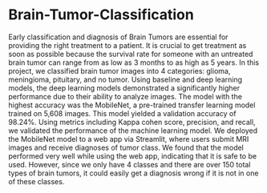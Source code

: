 # Brain-Tumor-Classification
Early classification and diagnosis of Brain Tumors are essential for providing the right treatment to a patient. It is crucial to get treatment as soon as possible because the survival rate for someone with an untreated brain tumor can range from as low as 3 months to as high as 5 years. In this project, we classified brain tumor images into 4 categories: glioma, meningioma, pituitary, and no tumor. Using baseline and deep learning models, the deep learning models demonstrated a significantly higher performance due to their ability to analyze images. The model with the highest accuracy was the MobileNet, a pre-trained transfer learning model trained on 5,608 images. This model yielded a validation accuracy of 98.24%. Using metrics including Kappa cohen score, precision, and recall, we validated the performance of the machine learning model. We deployed the MobileNet model to a web app via Streamlit, where users submit MRI images and receive diagnoses of tumor class.  We found that the model performed very well while using the web app, indicating that it is safe to be used. However, since we only have 4 classes and there are over 150 total types of brain tumors, it could easily get a diagnosis wrong if it is not in one of these classes.
